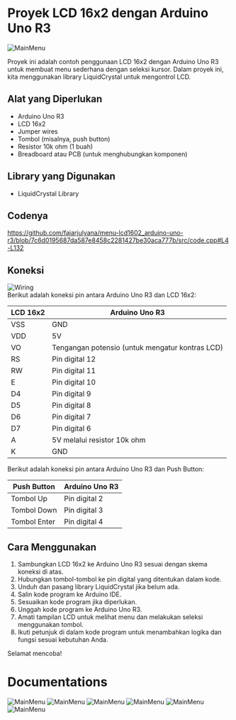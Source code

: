 # Proyek LCD 16x2 dengan Arduino Uno R3

![MainMenu](capture/menu-1.jpg)

Proyek ini adalah contoh penggunaan LCD 16x2 dengan Arduino Uno R3 untuk membuat menu sederhana dengan seleksi kursor. Dalam proyek ini, kita menggunakan library LiquidCrystal untuk mengontrol LCD.

## Alat yang Diperlukan
- Arduino Uno R3
- LCD 16x2
- Jumper wires
- Tombol (misalnya, push button)
- Resistor 10k ohm (1 buah)
- Breadboard atau PCB (untuk menghubungkan komponen)

## Library yang Digunakan
- LiquidCrystal Library
## Codenya
https://github.com/fajarjulyana/menu-lcd1602_arduino-uno-r3/blob/7c6d0195687da587e8458c2281427be30aca777b/src/code.cpp#L4-L132
## Koneksi
![Wiring](capture/wiring.jpg)<br>
Berikut adalah koneksi pin antara Arduino Uno R3 dan LCD 16x2:

LCD 16x2    | Arduino Uno R3
------------|---------------
VSS         | GND
VDD         | 5V
VO          | Tengangan potensio (untuk mengatur kontras LCD)
RS          | Pin digital 12
RW          | Pin digital 11
E           | Pin digital 10
D4          | Pin digital 9
D5          | Pin digital 8
D6          | Pin digital 7
D7          | Pin digital 6
A           | 5V melalui resistor 10k ohm
K           | GND

Berikut adalah koneksi pin antara Arduino Uno R3 dan Push Button:

Push Button    | Arduino Uno R3
------------|---------------
Tombol Up   | Pin digital 2
Tombol Down | Pin digital 3
Tombol Enter| Pin digital 4

## Cara Menggunakan
1. Sambungkan LCD 16x2 ke Arduino Uno R3 sesuai dengan skema koneksi di atas.
2. Hubungkan tombol-tombol ke pin digital yang ditentukan dalam kode.
3. Unduh dan pasang library LiquidCrystal jika belum ada.
4. Salin kode program ke Arduino IDE.
5. Sesuaikan kode program jika diperlukan.
6. Unggah kode program ke Arduino Uno R3.
7. Amati tampilan LCD untuk melihat menu dan melakukan seleksi menggunakan tombol.
8. Ikuti petunjuk di dalam kode program untuk menambahkan logika dan fungsi sesuai kebutuhan Anda.

Selamat mencoba!
# Documentations
![MainMenu](capture/menu-1.jpg)
![MainMenu](capture/menu-2.jpg)
![MainMenu](capture/menu-3.jpg)
![MainMenu](capture/menu-4.jpg)
![MainMenu](capture/menu-5.jpg)
![MainMenu](capture/menu-1-entered.jpg)
